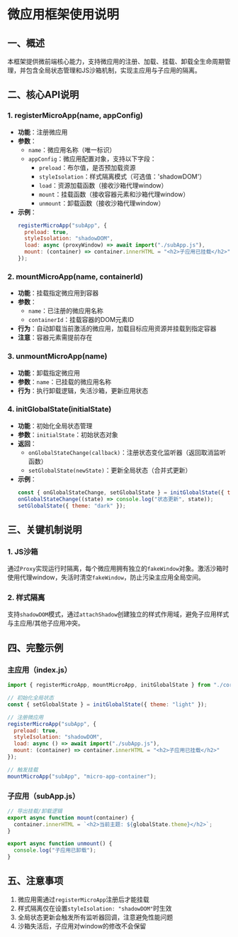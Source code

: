 # 微应用框架使用说明

## 一、概述
本框架提供微前端核心能力，支持微应用的注册、加载、挂载、卸载全生命周期管理，并包含全局状态管理和JS沙箱机制，实现主应用与子应用的隔离。

## 二、核心API说明

### 1. registerMicroApp(name, appConfig)
- **功能**：注册微应用
- **参数**：
  - `name`：微应用名称（唯一标识）
  - `appConfig`：微应用配置对象，支持以下字段：
    - `preload`：布尔值，是否预加载资源
    - `styleIsolation`：样式隔离模式（可选值：'shadowDOM'）
    - `load`：资源加载函数（接收沙箱代理window）
    - `mount`：挂载函数（接收容器元素和沙箱代理window）
    - `unmount`：卸载函数（接收沙箱代理window）
- **示例**：
  ```javascript
  registerMicroApp("subApp", {
    preload: true,
    styleIsolation: "shadowDOM",
    load: async (proxyWindow) => await import("./subApp.js"),
    mount: (container) => container.innerHTML = "<h2>子应用已挂载</h2>"
  });
  ```

### 2. mountMicroApp(name, containerId)
- **功能**：挂载指定微应用到容器
- **参数**：
  - `name`：已注册的微应用名称
  - `containerId`：挂载容器的DOM元素ID
- **行为**：自动卸载当前激活的微应用，加载目标应用资源并挂载到指定容器
- **注意**：容器元素需提前存在

### 3. unmountMicroApp(name)
- **功能**：卸载指定微应用
- **参数**：`name`：已挂载的微应用名称
- **行为**：执行卸载逻辑，失活沙箱，更新应用状态

### 4. initGlobalState(initialState)
- **功能**：初始化全局状态管理
- **参数**：`initialState`：初始状态对象
- **返回**：
  - `onGlobalStateChange(callback)`：注册状态变化监听器（返回取消监听函数）
  - `setGlobalState(newState)`：更新全局状态（合并式更新）
- **示例**：
  ```javascript
  const { onGlobalStateChange, setGlobalState } = initGlobalState({ theme: "light" });
  onGlobalStateChange((state) => console.log("状态更新", state));
  setGlobalState({ theme: "dark" });
  ```

## 三、关键机制说明

### 1. JS沙箱
通过`Proxy`实现运行时隔离，每个微应用拥有独立的`fakeWindow`对象。激活沙箱时使用代理window，失活时清空`fakeWindow`，防止污染主应用全局空间。

### 2. 样式隔离
支持`shadowDOM`模式，通过`attachShadow`创建独立的样式作用域，避免子应用样式与主应用/其他子应用冲突。

## 四、完整示例
### 主应用（index.js）
```javascript
import { registerMicroApp, mountMicroApp, initGlobalState } from "./core/microApp.js";

// 初始化全局状态
const { setGlobalState } = initGlobalState({ theme: "light" });

// 注册微应用
registerMicroApp("subApp", {
  preload: true,
  styleIsolation: "shadowDOM",
  load: async () => await import("./subApp.js"),
  mount: (container) => container.innerHTML = "<h2>子应用已挂载</h2>"
});

// 触发挂载
mountMicroApp("subApp", "micro-app-container");
```

### 子应用（subApp.js）
```javascript
// 导出挂载/卸载逻辑
export async function mount(container) {
  container.innerHTML = `<h2>当前主题: ${globalState.theme}</h2>`;
}

export async function unmount() {
  console.log("子应用已卸载");
}
```

## 五、注意事项
1. 微应用需通过`registerMicroApp`注册后才能挂载
2. 样式隔离仅在设置`styleIsolation: "shadowDOM"`时生效
3. 全局状态更新会触发所有监听器回调，注意避免性能问题
4. 沙箱失活后，子应用对window的修改不会保留